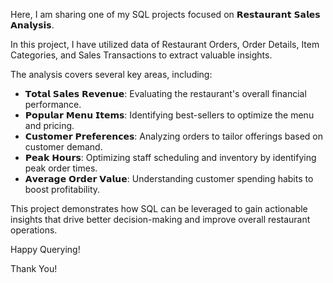 Here, I am sharing one of my SQL projects focused on 𝗥𝗲𝘀𝘁𝗮𝘂𝗿𝗮𝗻𝘁 𝗦𝗮𝗹𝗲𝘀 𝗔𝗻𝗮𝗹𝘆𝘀𝗶𝘀.

In this project, I have utilized data of Restaurant Orders, Order Details, Item Categories, and Sales Transactions to extract valuable insights.

The analysis covers several key areas, including:
- 𝗧𝗼𝘁𝗮𝗹 𝗦𝗮𝗹𝗲𝘀 𝗥𝗲𝘃𝗲𝗻𝘂𝗲: Evaluating the restaurant's overall financial performance.
- 𝗣𝗼𝗽𝘂𝗹𝗮𝗿 𝗠𝗲𝗻𝘂 𝗜𝘁𝗲𝗺𝘀: Identifying best-sellers to optimize the menu and pricing.
- 𝗖𝘂𝘀𝘁𝗼𝗺𝗲𝗿 𝗣𝗿𝗲𝗳𝗲𝗿𝗲𝗻𝗰𝗲𝘀: Analyzing orders to tailor offerings based on customer demand.
- 𝗣𝗲𝗮𝗸 𝗛𝗼𝘂𝗿𝘀: Optimizing staff scheduling and inventory by identifying peak order times.
- 𝗔𝘃𝗲𝗿𝗮𝗴𝗲 𝗢𝗿𝗱𝗲𝗿 𝗩𝗮𝗹𝘂𝗲: Understanding customer spending habits to boost profitability.

This project demonstrates how SQL can be leveraged to gain actionable insights that drive better decision-making and improve overall restaurant operations.

Happy Querying!

Thank You!
